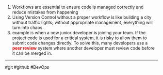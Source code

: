 1. Workflows are essential to ensure code is managed correctly and reduce mistakes from happening
2. Using Version Control without a proper workflow is like building a city without traffic lights; without appropriate management, everything will turn into chaos.
3. example is when a new junior developer is joining your team. If the project code is used for a critical system, it is risky to allow them to submit code changes directly. To solve this, many developers use a <span style="color:red">**peer review**</span> system where another developer must review code before it can be merged in.
---
#git #github #DevOps